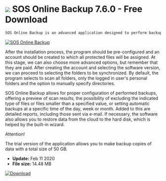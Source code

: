 # ![](https://cdn.softexe.net/static/icon/0/sos-online-backup-8764.png) SOS Online Backup 7.6.0 - Free Download

```sh
SOS Online Backup is an advanced application designed to perform backups (so-called backups) of our data on a specially designed cloud for this purpose, which not only protects our data, but also allows you to access them anytime and anywhere.
```
[![SOS Online Backup](https://gallery.dpcdn.pl/imgc/Tools/61126/g_-_420x350_1.5_-_x20150822175333_0.png)](https://softexe.net/win/disks-files/data-recovery/sos-online-backup:hgfd.html)

After the installation process, the program should be pre-configured and an account should be created to which all protected files will be assigned. At this stage, we can also choose more advanced options, but remember that they are paid. After creating the account and selecting the software version, we can proceed to selecting the folders to be synchronized. By default, the program selects to scan all folders, only the logged in user's personal folders and the option to manually specify directories.
 
 SOS Online Backup allows for proper configuration of performed backups, offering a preview of scan results, the possibility of excluding the indicated type of files or files smaller than a specified value, or setting automatic backups at a specific time of the day, week or month. Added to this are detailed reports, including those sent via e-mail. If necessary, the software also allows you to restore data from the cloud to the hard disk, which is helped by the built-in wizard.
 
 Attention!
 
 The trial version of the application allows you to make backup copies of data with a total size of 50 GB.


- **Update:** Feb 11 2020
- **File size:** 14.48 MB

[![Download](https://cdn.softexe.net/static/img/download.png)](https://softexe.net/win/disks-files/data-recovery/sos-online-backup:hgfd.html)

